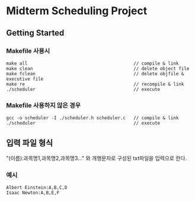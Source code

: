 # Midterm Scheduling Project


## Getting Started

### Makefile 사용시
```
make all                                        // compile & link
make clean                                      // delete object file
make fclean                                     // delete objfile & executive file
make re                                         // recompile & link
./scheduler                                     // execute
```
### Makefile 사용하지 않은 경우
```
gcc -o scheduler -I ./scheduler.h scheduler.c   // compile & link
./scheduler                                     // execute
```

## 입력 파일 형식

"(이름):과목명1,과목명2,과목명3..." 와 개행문자로 구성된 txt파일을 입력으로 한다.
### 예시
```
Albert Einstein:A,B,C,D
Isaac Newton:A,B,E,F
```

